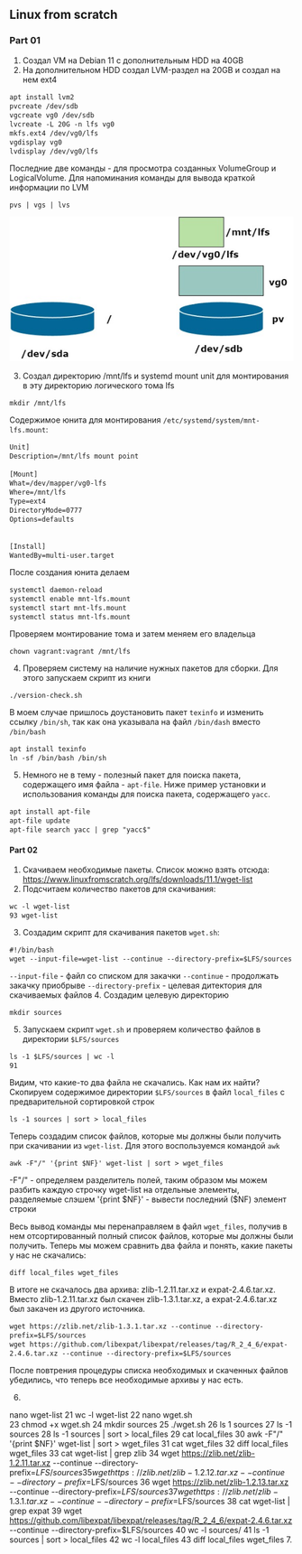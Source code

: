 ## Linux from scratch
### Part 01

1. Создал VM на Debian 11 с дополнительным HDD на 40GB
2. На дополнительном HDD создал LVM-раздел на 20GB и создал на нем ext4
``` 
apt install lvm2
pvcreate /dev/sdb
vgcreate vg0 /dev/sdb
lvcreate -L 20G -n lfs vg0
mkfs.ext4 /dev/vg0/lfs
vgdisplay vg0
lvdisplay /dev/vg0/lfs
```
Последние две команды - для просмотра созданных VolumeGroup и LogicalVolume. Для напоминания команды для вывода краткой информации по LVM
```
pvs | vgs | lvs
```
![](lfs-001.jpg)

3. Создал директорию /mnt/lfs и systemd mount unit для монтирования в эту директорию логического тома lfs
```
mkdir /mnt/lfs
```
Содержимое юнита для монтирования `/etc/systemd/system/mnt-lfs.mount`:
```
Unit]
Description=/mnt/lfs mount point

[Mount]
What=/dev/mapper/vg0-lfs
Where=/mnt/lfs
Type=ext4
DirectoryMode=0777
Options=defaults


[Install]
WantedBy=multi-user.target
```
После создания юнита делаем 
```
systemctl daemon-reload
systemctl enable mnt-lfs.mount
systemctl start mnt-lfs.mount
systemctl status mnt-lfs.mount
```
Проверяем монтирование тома и затем меняем его владельца
```
chown vagrant:vagrant /mnt/lfs
```
4. Проверяем систему на наличие нужных пакетов для сборки. Для этого запускаем скрипт из книги
```
./version-check.sh
```
В моем случае пришлось доустановить пакет `texinfo` и изменить ссылку `/bin/sh`, так как она указывала на файл `/bin/dash` вместо `/bin/bash`
```
apt install texinfo
ln -sf /bin/bash /bin/sh
```

5. Немного не в тему - полезный пакет для поиска пакета, содержащего имя файла - `apt-file`. Ниже пример установки и использования команды для поиска пакета, содержащего `yacc`. 
```
apt install apt-file
apt-file update
apt-file search yacc | grep "yacc$"
```
#### Part 02
1. Скачиваем необходимые пакеты. Список можно взять отсюда: https://www.linuxfromscratch.org/lfs/downloads/11.1/wget-list
2. Подсчитаем количество пакетов для скачивания:
```
wc -l wget-list
93 wget-list
```
3. Создадим скрипт для скачивания пакетов `wget.sh`:
```
#!/bin/bash
wget --input-file=wget-list --continue --directory-prefix=$LFS/sources
```
`--input-file` - файл со списком для закачки
`--continue` - продолжать закачку приобрыве
`--directory-prefix` - целевая дитектория для скачиваемых файлов
4. Создадим целевую директорию
```
mkdir sources
```
5. Запускаем скрипт `wget.sh` и проверяем количество файлов в директории `$LFS/sources`
```
ls -1 $LFS/sources | wc -l
91
```
Видим, что какие-то два файла не скачались. Как нам их найти? Скопируем содержимое директории `$LFS/sources` в файл `local_files` с предварительной сортировкой строк
```
ls -1 sources | sort > local_files
```
Теперь создадим список файлов, которые мы должны были получить при скачивании из `wget-list`. Для этого воспользуемся командой `awk`
```
awk -F"/" '{print $NF}' wget-list | sort > wget_files
```
-F"/" - определяем разделитель полей, таким образом мы можем разбить каждую строчку wget-list на отдельные элементы, разделяемые слэшем
'{print $NF}' - вывести последний ($NF) элемент строки

Весь вывод команды мы перенаправляем в файл `wget_files`, получив в нем отсортированный полный список файлов, которые мы должны были получить. Теперь мы можем сравнить два файла и понять, какие пакеты у нас не скачались:
```
diff local_files wget_files
```
В итоге не скачалось два архива: zlib-1.2.11.tar.xz и expat-2.4.6.tar.xz. Вместо zlib-1.2.11.tar.xz был скачен zlib-1.3.1.tar.xz, а expat-2.4.6.tar.xz был закачен из другого источника.
```
wget https://zlib.net/zlib-1.3.1.tar.xz --continue --directory-prefix=$LFS/sources
wget https://github.com/libexpat/libexpat/releases/tag/R_2_4_6/expat-2.4.6.tar.xz --continue --directory-prefix=$LFS/sources
```
После повтрения процедуры списка необходимых и скаченных файлов убедились, что теперь все необходимые архивы у нас есть.

6. 
nano wget-list
   21  wc -l wget-list 
   22  nano wget.sh  
   23  chmod +x wget.sh 
   24  mkdir sources
   25  ./wget.sh 
   26  ls 1 sources
   27  ls -1 sources
   28  ls -1 sources | sort > local_files
   29  cat local_files 
   30  awk -F"/" '{print $NF}' wget-list | sort > wget_files
   31  cat wget_files 
   32  diff local_files wget_files 
   33  cat wget-list | grep zlib
   34  wget https://zlib.net/zlib-1.2.11.tar.xz --continue --directory-prefix=$LFS/sources
   35  wget https://zlib.net/zlib-1.2.12.tar.xz --continue --directory-prefix=$LFS/sources
   36  wget https://zlib.net/zlib-1.2.13.tar.xz --continue --directory-prefix=$LFS/sources
   37  wget https://zlib.net/zlib-1.3.1.tar.xz --continue --directory-prefix=$LFS/sources
   38  cat wget-list | grep expat
   39  wget https://github.com/libexpat/libexpat/releases/tag/R_2_4_6/expat-2.4.6.tar.xz --continue --directory-prefix=$LFS/sources
   40  wc -l sources/
   41  ls -1 sources | sort > local_files
   42  wc -l local_files 
   43  diff local_files wget_files
7. 
   
